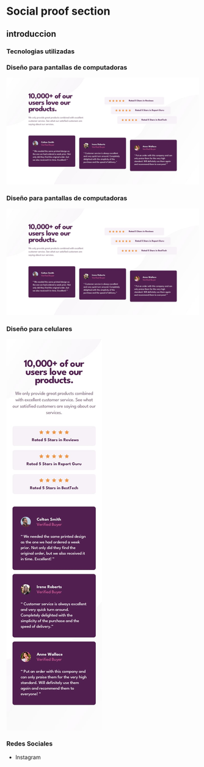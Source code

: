 # Social proof section

## introduccion

### Tecnologias utilizadas

### Diseño para pantallas de computadoras

![Diseño para computadoras](design/desktop-design.jpg)

### Diseño para pantallas de computadoras

![Diseño para computadoras al poner el mouse](design/desktop-design.jpg)

### Diseño para celulares

![Diseño para celulares](design/mobile-design.jpg)

### Redes Sociales

- Instagram
